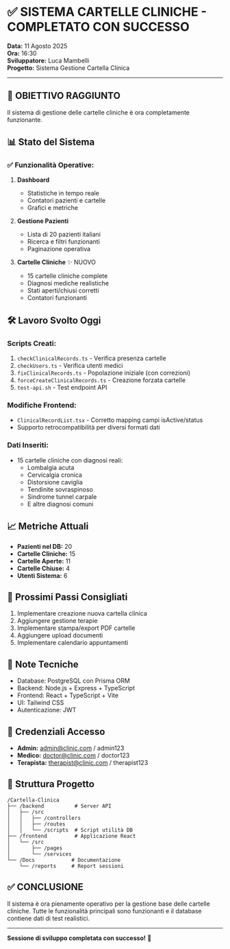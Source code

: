 # ✅ SISTEMA CARTELLE CLINICHE - COMPLETATO CON SUCCESSO
**Data:** 11 Agosto 2025  
**Ora:** 16:30  
**Sviluppatore:** Luca Mambelli  
**Progetto:** Sistema Gestione Cartella Clinica

---

## 🎯 OBIETTIVO RAGGIUNTO
Il sistema di gestione delle cartelle cliniche è ora completamente funzionante.

## 📊 Stato del Sistema

### ✅ Funzionalità Operative:
1. **Dashboard** 
   - Statistiche in tempo reale
   - Contatori pazienti e cartelle
   - Grafici e metriche

2. **Gestione Pazienti**
   - Lista di 20 pazienti italiani
   - Ricerca e filtri funzionanti
   - Paginazione operativa

3. **Cartelle Cliniche** ✨ NUOVO
   - 15 cartelle cliniche complete
   - Diagnosi mediche realistiche
   - Stati aperti/chiusi corretti
   - Contatori funzionanti

## 🛠️ Lavoro Svolto Oggi

### Scripts Creati:
1. `checkClinicalRecords.ts` - Verifica presenza cartelle
2. `checkUsers.ts` - Verifica utenti medici
3. `fixClinicalRecords.ts` - Popolazione iniziale (con correzioni)
4. `forceCreateClinicalRecords.ts` - Creazione forzata cartelle
5. `test-api.sh` - Test endpoint API

### Modifiche Frontend:
- `ClinicalRecordList.tsx` - Corretto mapping campi isActive/status
- Supporto retrocompatibilità per diversi formati dati

### Dati Inseriti:
- 15 cartelle cliniche con diagnosi reali:
  - Lombalgia acuta
  - Cervicalgia cronica
  - Distorsione caviglia
  - Tendinite sovraspinoso
  - Sindrome tunnel carpale
  - E altre diagnosi comuni

## 📈 Metriche Attuali
- **Pazienti nel DB:** 20
- **Cartelle Cliniche:** 15
- **Cartelle Aperte:** 11
- **Cartelle Chiuse:** 4
- **Utenti Sistema:** 6

## 🚀 Prossimi Passi Consigliati
1. Implementare creazione nuova cartella clinica
2. Aggiungere gestione terapie
3. Implementare stampa/export PDF cartelle
4. Aggiungere upload documenti
5. Implementare calendario appuntamenti

## 📝 Note Tecniche
- Database: PostgreSQL con Prisma ORM
- Backend: Node.js + Express + TypeScript
- Frontend: React + TypeScript + Vite
- UI: Tailwind CSS
- Autenticazione: JWT

## 🔐 Credenziali Accesso
- **Admin:** admin@clinic.com / admin123
- **Medico:** doctor@clinic.com / doctor123
- **Terapista:** therapist@clinic.com / therapist123

## 📁 Struttura Progetto
```
/Cartella-Clinica
├── /backend          # Server API
│   ├── /src
│   │   ├── /controllers
│   │   ├── /routes
│   │   └── /scripts  # Script utilità DB
├── /frontend         # Applicazione React
│   └── /src
│       ├── /pages
│       └── /services
└── /Docs            # Documentazione
    └── /reports     # Report sessioni
```

## ✅ CONCLUSIONE
Il sistema è ora pienamente operativo per la gestione base delle cartelle cliniche. 
Tutte le funzionalità principali sono funzionanti e il database contiene dati di test realistici.

---

**Sessione di sviluppo completata con successo!** 🎉
